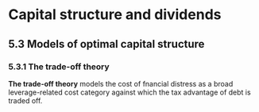 # Capital structure and dividends

## 5.3 Models of optimal capital structure

### 5.3.1 The trade-off theory
**The trade-off theory** models the cost of fnancial distress as a broad leverage-related cost category against which the tax advantage of debt is traded off.